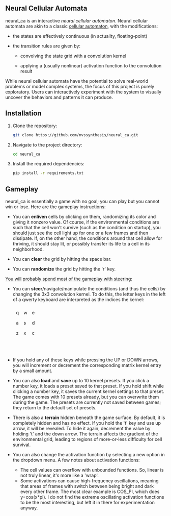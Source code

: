 ## Neural Cellular Automata
neural_ca is an interactive *neural cellular automaton*. Neural cellular automata are akin to a classic [cellular automaton](https://en.wikipedia.org/wiki/Cellular_automaton), with the modifications:

* the states are effectively continuous (in actuality, floating-point)

* the transition rules are given by:

    - convolving the state grid with a convolution kernel 

    - applying a (usually nonlinear) activation function to the convolution result

While neural cellular automata have the potential to solve real-world problems or model complex systems, the focus of this project is purely exploratory. Users can interactively experiment with the system to visually uncover the behaviors and patterns it can produce.

## Installation

1. Clone the repository:
    ```sh
    git clone https://github.com/nvssynthesis/neural_ca.git
    ```

2. Navigate to the project directory:
    ```sh
    cd neural_ca
    ```

3. Install the required dependencies:
    ```sh
    pip install -r requirements.txt
    ```

## Gameplay
neural_ca is essentially a game with no goal; you can play but you cannot win or lose. Here are the gameplay instructions:

* You can **enliven** cells by clicking on them, randomizing its color and giving it nonzero value. Of course, if the environmental conditions are such that the cell won't survive (such as the condition on startup), you should just see the cell light up for one or a few frames and then dissipate. If, on the other hand, the conditions around that cell allow for thriving, it should stay lit, or possibly transfer its life to a cell in its neighborhood. 

* You can **clear** the grid by hitting the space bar.

* You can **randomize** the grid by hitting the 'r' key.

<u>You will probably spend most of the gameplay with steering:</u>

* You can **steer**/navigate/manipulate the conditions (and thus the cells) by changing the 3x3 convolution kernel. To do this, the letter keys in the left of a qwerty keyboard are interpreted as the indices the kernel: 

  <div style="display: grid; grid-template-columns: repeat(3, auto); gap: 15px; text-align: left; padding: 10; justify-content: start;">
  <div>q</div> <div>w</div> <div>e</div>
  <div>a</div> <div>s</div> <div>d</div>
  <div>z</div> <div>x</div> <div>c</div>
  <p></p>
</div>

  * If you hold any of these keys while pressing the UP or DOWN arrows, you will increment or decrement the corresponding matrix kernel entry by a small amount.

* You can also **load** and **save** up to 10 kernel presets. If you click a number key, it loads a preset saved to that preset. If you hold shift while clicking a number key, it saves the current kernel settings to that preset. The game comes with 10 presets already, but you can overwrite them during the game. The presets are currently not saved between games; they return to the default set of presets.

* There is also a **terrain** hidden beneath the game surface. By default, it is completely hidden and has no effect. If you hold the 't' key and use up arrow, it will be revealed. To hide it again, decrement the value by holding 't' and the down arrow. The terrain affects the gradient of the environmental grid, leading to regions of more-or-less difficulty for cell survival. 

* You can also change the activation function by selecting a new option in the dropdown menu. A few notes about activation functions:

  * The cell values can overflow with unbounded functions. So, linear is not truly linear, it's more like a 'wrap'.
  * Some activations can cause high-frequency oscillations, meaning that areas of frames with switch between being bright and dark every other frame. The most clear example is COS_PI, which does y=cos(x\*pi). I do not find the extreme oscillating activation functions to be the most interesting, but left it in there for experimentation anyway. 